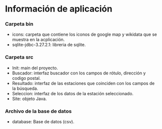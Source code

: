 # Información de aplicación
### Carpeta bin
  - icons: carpeta que contiene los iconos de google map y wikidata que se muestra en la acplicación.
  - sqlite-jdbc-3.27.2.1: libreria de sqlite.
### Carpeta src
  - Init: main del proyecto.
  - Buscador: interfaz buscador con los campos de rótulo, dirección y codigo postal.
  - Resultado: interfaz de las estaciones que coinciden con los campos de la búsqueda.
  - Seleccion: interfaz de los datos de la estación seleccionado.
  - Site: objeto Java.
### Archivo de la base de datos
  - database: Base de datos (csv).

